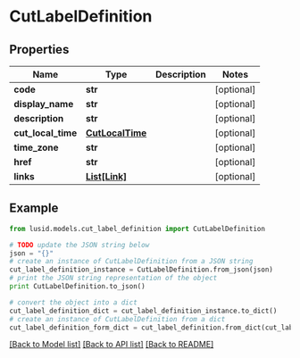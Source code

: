 # CutLabelDefinition


## Properties
Name | Type | Description | Notes
------------ | ------------- | ------------- | -------------
**code** | **str** |  | [optional] 
**display_name** | **str** |  | [optional] 
**description** | **str** |  | [optional] 
**cut_local_time** | [**CutLocalTime**](CutLocalTime.md) |  | [optional] 
**time_zone** | **str** |  | [optional] 
**href** | **str** |  | [optional] 
**links** | [**List[Link]**](Link.md) |  | [optional] 

## Example

```python
from lusid.models.cut_label_definition import CutLabelDefinition

# TODO update the JSON string below
json = "{}"
# create an instance of CutLabelDefinition from a JSON string
cut_label_definition_instance = CutLabelDefinition.from_json(json)
# print the JSON string representation of the object
print CutLabelDefinition.to_json()

# convert the object into a dict
cut_label_definition_dict = cut_label_definition_instance.to_dict()
# create an instance of CutLabelDefinition from a dict
cut_label_definition_form_dict = cut_label_definition.from_dict(cut_label_definition_dict)
```
[[Back to Model list]](../README.md#documentation-for-models) [[Back to API list]](../README.md#documentation-for-api-endpoints) [[Back to README]](../README.md)


